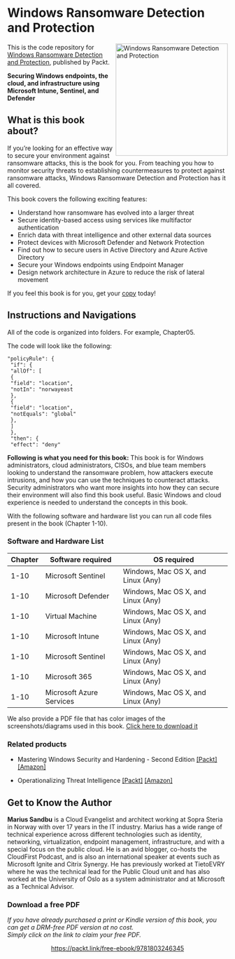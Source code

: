 # Windows Ransomware Detection and Protection

<a href="https://www.packtpub.com/product/windows-ransomware-detection-and-protection/9781803246345"><img src="https://static.packt-cdn.com/products/9781803246345/cover/smaller" alt="Windows Ransomware Detection and Protection" height="256px" align="right"></a>

This is the code repository for [Windows Ransomware Detection and Protection](https://www.packtpub.com/product/windows-ransomware-detection-and-protection/9781803246345), published by Packt.

**Securing Windows endpoints, the cloud, and infrastructure using Microsoft Intune, Sentinel, and Defender**

## What is this book about?
If you’re looking for an effective way to secure your environment against ransomware attacks, this is the book for you. From teaching you how to monitor security threats to establishing countermeasures to protect against ransomware attacks, Windows Ransomware Detection and Protection has it all covered. 

This book covers the following exciting features:
* Understand how ransomware has evolved into a larger threat
* Secure identity-based access using services like multifactor authentication
* Enrich data with threat intelligence and other external data sources
* Protect devices with Microsoft Defender and Network Protection
* Find out how to secure users in Active Directory and Azure Active Directory
* Secure your Windows endpoints using Endpoint Manager
* Design network architecture in Azure to reduce the risk of lateral movement

If you feel this book is for you, get your [copy](https://www.amazon.com/dp/1803246340) today!

## Instructions and Navigations
All of the code is organized into folders. For example, Chapter05.

The code will look like the following:
```
"policyRule": {
 "if": {
 "allOf": [
 {
 "field": "location",
 "notIn": "norwayeast
 },
 {
 "field": "location",
 "notEquals": "global"
 },
 ]
 },
 "then": {
 "effect": "deny"
```

**Following is what you need for this book:**
This book is for Windows administrators, cloud administrators, CISOs, and blue team members looking to understand the ransomware problem, how attackers execute intrusions, and how you can use the techniques to counteract attacks. Security administrators who want more insights into how they can secure their environment will also find this book useful. Basic Windows and cloud experience is needed to understand the concepts in this book.

With the following software and hardware list you can run all code files present in the book (Chapter 1-10).
### Software and Hardware List
| Chapter | Software required | OS required |
| -------- | ------------------------------------ | ----------------------------------- |
| 1-10 | Microsoft Sentinel | Windows, Mac OS X, and Linux (Any) |
| 1-10 | Microsoft Defender | Windows, Mac OS X, and Linux (Any) |
| 1-10 | Virtual Machine | Windows, Mac OS X, and Linux (Any) |
| 1-10 | Microsoft Intune | Windows, Mac OS X, and Linux (Any) |
| 1-10 | Microsoft Sentinel | Windows, Mac OS X, and Linux (Any) |
| 1-10 | Microsoft 365 | Windows, Mac OS X, and Linux (Any) |
| 1-10 | Microsoft Azure Services | Windows, Mac OS X, and Linux (Any) |

We also provide a PDF file that has color images of the screenshots/diagrams used in this book. [Click here to download it](https://static.packt-cdn.com/downloads/9781803246345_ColorImages.pdf)

### Related products
* Mastering Windows Security and Hardening - Second Edition [[Packt]](https://www.packtpub.com/product/mastering-windows-security-and-hardening-second-edition/9781803236544) [[Amazon]](https://www.amazon.com/dp/180323654X)

* Operationalizing Threat Intelligence [[Packt]](https://www.packtpub.com/product/operationalizing-threat-intelligence/9781801814683) [[Amazon]](https://www.amazon.in//dp/1801814686)

## Get to Know the Author
**Marius Sandbu**
is a Cloud Evangelist and architect working at Sopra Steria in Norway with over 17 years in the IT industry. Marius has a wide range of technical experience across different technologies such as identity, networking, virtualization, endpoint management, infrastructure, and with a special focus on the public cloud. He is an avid blogger, co-hosts the CloudFirst Podcast, and is also an international speaker at events such as Microsoft Ignite and Citrix Synergy.
He has previously worked at TietoEVRY where he was the technical lead for the Public Cloud unit and has also worked at the University of Oslo as a system administrator and at Microsoft as a Technical Advisor.

### Download a free PDF

 <i>If you have already purchased a print or Kindle version of this book, you can get a DRM-free PDF version at no cost.<br>Simply click on the link to claim your free PDF.</i>
<p align="center"> <a href="https://packt.link/free-ebook/9781803246345">https://packt.link/free-ebook/9781803246345 </a> </p>